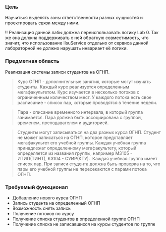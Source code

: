 ### **Цель**

Научиться выделять зоны ответственности разных сущностей и проектировать связи между ними.

<aside>
‼️ Реализация данной лабы должна переиспользовать логику Lab 0. Так же она должна поддерживать с ней обратную совместимость, что значит, что использование IIsuService отдельно от сервиса данной лабораторной не должно нарушать инвариант её логики.

</aside>

### **Предметная область**

Реализация системы записи студентов на ОГНП.

> Курс ОГНП - дополнительные занятия, которые могут изучать студенты. Каждый курс реализуется определенным мегафакультетом. Курс изучается в несколько потоков с ограниченным количеством мест. У каждого потока есть свое расписание - список пар, которые проводятся в течение недели.
> 

> Пара - описание временного интервала, в который группа занимается. Пара должна быть ассоциирована с группой, временем, преподавателем и аудиторией.
> 

> Студенты могут записываться на два разных курса ОГНП. Студент не может записаться на ОГНП, которое представляет мегафакультет его учебной группы. Каждая учебная группа принадлежат определенному мегафакультету, который определяется из названия группы, например М3105 - ИТИП(ТИНТ), К3104 - СУИР(КТУ).  Каждая учебная группа имеет список пар. При записи студента должна быть проверка на то, что пары его учебной группы не пересекаются с парами потока ОГНП.
> 

### Требуемый функционал

- Добавление нового курса ОГНП
- Запись студента на определенный ОГНП
- Возможность снять запись
- Получение потоков по курсу
- Получение списка студентов в определенной группе ОГНП
- Получение списка не записавшихся на курсы студентов по группе
